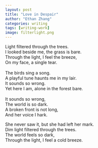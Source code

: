```yaml
---
layout: post
title: "Love in Despair"
author: "Ethan Zhang"
categories: writing
tags: [writing-work]
image: filterlight.png
---
```


<html>
  <head>
  <p>Light filtered through the trees.<br>
I looked beside me, the grass is bare.<br>
Through the light, I feel the breeze,<br>
On my face, a single tear.<br>
<br>
The birds sing a song.<br>
A playful tune haunts me in my lair.<br>
It sounds so wrong.<br>
Yet here I am, alone in the forest bare.<br>
<br>
It sounds so wrong,<br>
The world is so dark.<br>
A broken front is not long,<br>
And her voice I hark.<br>

She never saw it, but she had left her mark.<br>
Dim light filtered through the trees.<br>
The world feels so dark,<br>
Through the light, I feel a cold breeze.<br>
  </p>
</body>
</html>
